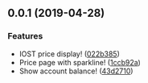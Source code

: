 ## 0.0.1 (2019-04-28)


### Features

* IOST price display! ([022b385](https://github.com/octalmage/iost-desktop/commit/022b385))
* Price page with sparkline! ([1ccb92a](https://github.com/octalmage/iost-desktop/commit/1ccb92a))
* Show account balance! ([43d2710](https://github.com/octalmage/iost-desktop/commit/43d2710))



